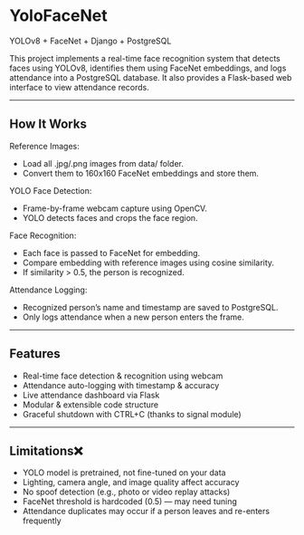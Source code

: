 ﻿# YoloFaceNet
YOLOv8 + FaceNet + Django + PostgreSQL    

This project implements a real-time face recognition system that detects faces using YOLOv8, identifies them using FaceNet embeddings, and logs attendance into a PostgreSQL database. It also provides a Flask-based web interface to view attendance records.    



----

## How It Works  
Reference Images:  
 - Load all .jpg/.png images from data/ folder.  
 - Convert them to 160x160 FaceNet embeddings and store them.  

YOLO Face Detection:  
 - Frame-by-frame webcam capture using OpenCV.  
 - YOLO detects faces and crops the face region.  

Face Recognition:  
  - Each face is passed to FaceNet for embedding.   
  - Compare embedding with reference images using cosine similarity.    
  - If similarity > 0.5, the person is recognized.  

    
Attendance Logging:    
  - Recognized person’s name and timestamp are saved to PostgreSQL.    
  - Only logs attendance when a new person enters the frame.    
 


---


## Features  
- Real-time face detection & recognition using webcam  
- Attendance auto-logging with timestamp & accuracy  
- Live attendance dashboard via Flask  
- Modular & extensible code structure  
- Graceful shutdown with CTRL+C (thanks to signal module)  


---


## Limitations❌   
- YOLO model is pretrained, not fine-tuned on your data  
- Lighting, camera angle, and image quality affect accuracy  
- No spoof detection (e.g., photo or video replay attacks)  
- FaceNet threshold is hardcoded (0.5) — may need tuning  
- Attendance duplicates may occur if a person leaves and re-enters frequently  



